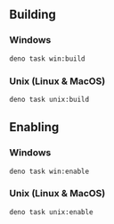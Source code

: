 
## Building
### Windows
```pwsh
deno task win:build
```
### Unix (Linux & MacOS)
```sh
deno task unix:build
```

## Enabling
### Windows
```pwsh
deno task win:enable
```
### Unix (Linux & MacOS)
```sh
deno task unix:enable
```
